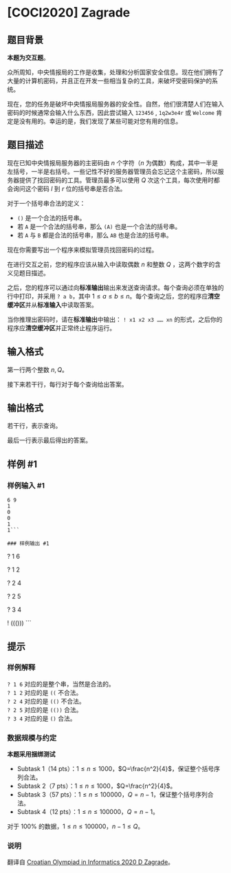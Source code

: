 # [COCI2020] Zagrade

## 题目背景

**本题为交互题**。

众所周知，中央情报局的工作是收集，处理和分析国家安全信息。现在他们拥有了大量的计算机密码，并且正在开发一些相当复杂的工具，来破坏受密码保护的系统。

现在，您的任务是破坏中央情报局服务器的安全性。自然，他们很清楚人们在输入密码的时候通常会输入什么东西，因此尝试输入 `123456` , `1q2w3e4r` 或 `Welcome` 肯定是没有用的。幸运的是，我们发现了某些可能对您有用的信息。

## 题目描述

现在已知中央情报局服务器的主密码由 $n$ 个字符（$n$ 为偶数）构成，其中一半是左括号，一半是右括号。一些记性不好的服务器管理员会忘记这个主密码，所以服务器提供了找回密码的工具。管理员最多可以使用 $Q$ 次这个工具，每次使用时都会询问这个密码 $l$ 到 $r$ 位的括号串是否合法。

对于一个括号串合法的定义：

* `()` 是一个合法的括号串。
* 若 `A` 是一个合法的括号串，那么 `(A)` 也是一个合法的括号串。
* 若 `A` 与 `B` 都是合法的括号串，那么 `AB` 也是合法的括号串。

现在你需要写出一个程序来模拟管理员找回密码的过程。

在进行交互之前，您的程序应该从输入中读取偶数 $n$ 和整数 $Q$ ，这两个数字的含义见题目描述。

之后，您的程序可以通过向**标准输出**输出来发送查询请求。每个查询必须在单独的行中打印，并采用 `? a b`，其中 $1 \leq a \leq b \leq n$。每个查询之后，您的程序应**清空缓冲区**并从**标准输入**中读取答案。

当你推理出密码时，请在**标准输出**中输出： `! x1 x2 x3 …… xn` 的形式，之后你的程序应**清空缓冲区**并正常终止程序运行。


## 输入格式

第一行两个整数 $n,Q$。

接下来若干行，每行对于每个查询给出答案。

## 输出格式

若干行，表示查询。

最后一行表示最后得出的答案。

## 样例 #1

### 样例输入 #1
```
6 9
1
0
0
1
1```

### 样例输出 #1

```
? 1 6

? 1 2

? 2 4

? 2 5

? 3 4

! ((())) ```

## 提示

### 样例解释
`? 1 6` 对应的是整个串，当然是合法的。  
`? 1 2` 对应的是 `((` 不合法。  
`? 2 4` 对应的是 `(()` 不合法。  
`? 2 5` 对应的是 `(())` 合法。  
`? 3 4` 对应的是 `()` 合法。

### 数据规模与约定

**本题采用捆绑测试**

* Subtask 1（14 pts）：$1\leq n\leq 1000$，$Q=\frac{n^2}{4}$，保证整个括号序列合法。 
* Subtask 2（7 pts）：$1\leq n\leq 1000$，$Q=\frac{n^2}{4}$。 
* Subtask 3（57 pts）：$1\leq n\leq 100000$，$Q=n-1$，保证整个括号序列合法。 
* Subtask 4（12 pts）：$1\leq n\leq 100000$，$Q=n-1$。 

对于 $100\%$ 的数据，$1\leq n\leq 100000$，$n-1\leq Q$。 

### 说明

翻译自 [Croatian Olympiad in Informatics 2020 D Zagrade](https://hsin.hr/coci/archive/2019_2020/olympiad_tasks.pdf)。
